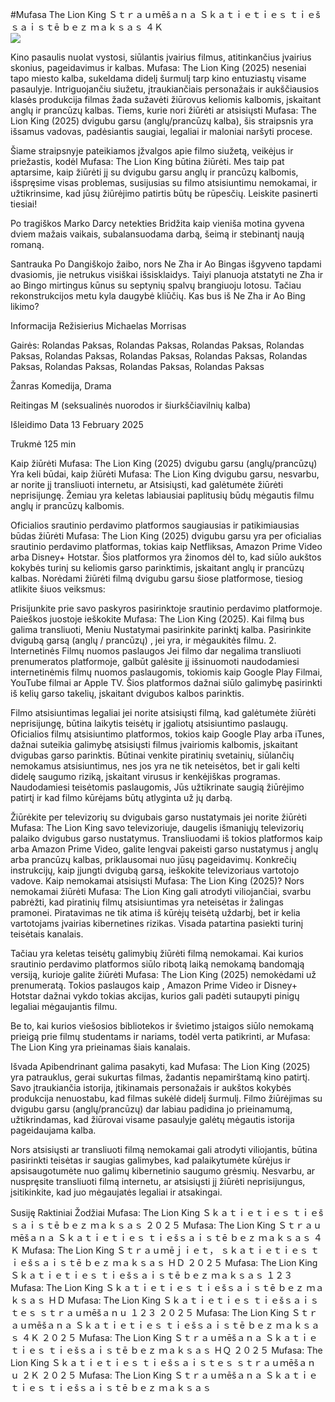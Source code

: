 #Mufasa The Lion King Ｓｔｒａｕｍēšａｎａ Ｓｋａｔｉｅｔｉｅｓ ｔｉｅšｓａｉｓｔē ｂｅｚ ｍａｋｓａｓ ４Ｋ  
[![](https://i.imgur.com/qSNzIqt.png)](https://movie.rssnews.media/rgfebEDm.php)  
  
Kino pasaulis nuolat vystosi, siūlantis įvairius filmus, atitinkančius įvairius skonius, pageidavimus ir kalbas. Mufasa: The Lion King (2025) neseniai tapo miesto kalba, sukeldama didelį šurmulį tarp kino entuziastų visame pasaulyje. Intriguojančiu siužetu, įtraukiančiais personažais ir aukščiausios klasės produkcija filmas žada sužavėti žiūrovus keliomis kalbomis, įskaitant anglų ir prancūzų kalbas. Tiems, kurie nori žiūrėti ar atsisiųsti Mufasa: The Lion King (2025) dvigubu garsu (anglų/prancūzų kalba), šis straipsnis yra išsamus vadovas, padėsiantis saugiai, legaliai ir maloniai naršyti procese.

Šiame straipsnyje pateikiamos įžvalgos apie filmo siužetą, veikėjus ir priežastis, kodėl Mufasa: The Lion King būtina žiūrėti. Mes taip pat aptarsime, kaip žiūrėti jį su dvigubu garsu anglų ir prancūzų kalbomis, išspręsime visas problemas, susijusias su filmo atsisiuntimu nemokamai, ir užtikrinsime, kad jūsų žiūrėjimo patirtis būtų be rūpesčių. Leiskite pasinerti tiesiai!

Po tragiškos Marko Darcy netekties Bridžita kaip vieniša motina gyvena dviem mažais vaikais, subalansuodama darbą, šeimą ir stebinantį naują romaną.

Santrauka
Po Dangiškojo žaibo, nors Ne Zha ir Ao Bingas išgyveno tapdami dvasiomis, jie netrukus visiškai išsisklaidys. Taiyi planuoja atstatyti ne Zha ir ao Bingo mirtingus kūnus su septynių spalvų brangiuoju lotosu. Tačiau rekonstrukcijos metu kyla daugybė kliūčių. Kas bus iš Ne Zha ir Ao Bing likimo?

Informacija
Režisierius Michaelas Morrisas

Gairės: Rolandas Paksas, Rolandas Paksas, Rolandas Paksas, Rolandas Paksas, Rolandas Paksas, Rolandas Paksas, Rolandas Paksas, Rolandas Paksas, Rolandas Paksas, Rolandas Paksas, Rolandas Paksas

Žanras Komedija, Drama

Reitingas M (seksualinės nuorodos ir šiurkščiavilnių kalba)

Išleidimo Data 13 February 2025

Trukmė 125 min

Kaip žiūrėti Mufasa: The Lion King (2025) dvigubu garsu (anglų/prancūzų)
Yra keli būdai, kaip žiūrėti Mufasa: The Lion King dvigubu garsu, nesvarbu, ar norite jį transliuoti internetu, ar Atsisiųsti, kad galėtumėte žiūrėti neprisijungę. Žemiau yra keletas labiausiai paplitusių būdų mėgautis filmu anglų ir prancūzų kalbomis.

Oficialios srautinio perdavimo platformos saugiausias ir patikimiausias būdas žiūrėti Mufasa: The Lion King (2025) dvigubu garsu yra per oficialias srautinio perdavimo platformas, tokias kaip Netfliksas, Amazon Prime Video arba Disney+ Hotstar. Šios platformos yra žinomos dėl to, kad siūlo aukštos kokybės turinį su keliomis garso parinktimis, įskaitant anglų ir prancūzų kalbas.
Norėdami žiūrėti filmą dvigubu garsu šiose platformose, tiesiog atlikite šiuos veiksmus:

Prisijunkite prie savo paskyros pasirinktoje srautinio perdavimo platformoje. Paieškos juostoje ieškokite Mufasa: The Lion King (2025). Kai filmą bus galima transliuoti, Meniu Nustatymai pasirinkite parinktį kalba. Pasirinkite dvigubą garsą (anglų / prancūzų) , jei yra, ir mėgaukitės filmu. 2. Internetinės Filmų nuomos paslaugos Jei filmo dar negalima transliuoti prenumeratos platformoje, galbūt galėsite jį išsinuomoti naudodamiesi internetinėmis filmų nuomos paslaugomis, tokiomis kaip Google Play Filmai, YouTube filmai ar Apple TV. Šios platformos dažnai siūlo galimybę pasirinkti iš kelių garso takelių, įskaitant dvigubos kalbos parinktis.

Filmo atsisiuntimas legaliai jei norite atsisiųsti filmą, kad galėtumėte žiūrėti neprisijungę, būtina laikytis teisėtų ir įgaliotų atsisiuntimo paslaugų. Oficialios filmų atsisiuntimo platformos, tokios kaip Google Play arba iTunes, dažnai suteikia galimybę atsisiųsti filmus įvairiomis kalbomis, įskaitant dvigubas garso parinktis.
Būtinai venkite piratinių svetainių, siūlančių nemokamus atsisiuntimus, nes jos yra ne tik neteisėtos, bet ir gali kelti didelę saugumo riziką, įskaitant virusus ir kenkėjiškas programas. Naudodamiesi teisėtomis paslaugomis, Jūs užtikrinate saugią žiūrėjimo patirtį ir kad filmo kūrėjams būtų atlyginta už jų darbą.

Žiūrėkite per televizorių su dvigubais garso nustatymais jei norite žiūrėti Mufasa: The Lion King savo televizoriuje, daugelis išmaniųjų televizorių palaiko dvigubus garso nustatymus. Transliuodami iš tokios platformos kaip <url> arba Amazon Prime Video, galite lengvai pakeisti garso nustatymus į anglų arba prancūzų kalbas, priklausomai nuo jūsų pageidavimų. Konkrečių instrukcijų, kaip įjungti dvigubą garsą, ieškokite televizoriaus vartotojo vadove.
Kaip nemokamai atsisiųsti Mufasa: The Lion King (2025)?
Nors nemokamai žiūrėti Mufasa: The Lion King gali atrodyti viliojančiai, svarbu pabrėžti, kad piratinių filmų atsisiuntimas yra neteisėtas ir žalingas pramonei. Piratavimas ne tik atima iš kūrėjų teisėtą uždarbį, bet ir kelia vartotojams įvairias kibernetines rizikas. Visada patartina pasiekti turinį teisėtais kanalais.

Tačiau yra keletas teisėtų galimybių žiūrėti filmą nemokamai. Kai kurios srautinio perdavimo platformos siūlo ribotą laiką nemokamą bandomąją versiją, kurioje galite žiūrėti Mufasa: The Lion King (2025) nemokėdami už prenumeratą. Tokios paslaugos kaip <url>, Amazon Prime Video ir Disney+ Hotstar dažnai vykdo tokias akcijas, kurios gali padėti sutaupyti pinigų legaliai mėgaujantis filmu.

Be to, kai kurios viešosios bibliotekos ir švietimo įstaigos siūlo nemokamą prieigą prie filmų studentams ir nariams, todėl verta patikrinti, ar Mufasa: The Lion King yra prieinamas šiais kanalais.

Išvada
Apibendrinant galima pasakyti, kad Mufasa: The Lion King (2025) yra patrauklus, gerai sukurtas filmas, žadantis nepamirštamą kino patirtį. Savo įtraukiančia istorija, įtikinamais personažais ir aukštos kokybės produkcija nenuostabu, kad filmas sukėlė didelį šurmulį. Filmo žiūrėjimas su dvigubu garsu (anglų/prancūzų) dar labiau padidina jo prieinamumą, užtikrindamas, kad žiūrovai visame pasaulyje galėtų mėgautis istorija pageidaujama kalba.

Nors atsisiųsti ar transliuoti filmą nemokamai gali atrodyti viliojantis, būtina pasirinkti teisėtas ir saugias galimybes, kad palaikytumėte kūrėjus ir apsisaugotumėte nuo galimų kibernetinio saugumo grėsmių. Nesvarbu, ar nuspręsite transliuoti filmą internetu, ar atsisiųsti jį žiūrėti neprisijungus, įsitikinkite, kad juo mėgaujatės legaliai ir atsakingai.

Susiję Raktiniai Žodžiai
Mufasa: The Lion King Ｓｋａｔｉｅｔｉｅｓ ｔｉｅšｓａｉｓｔē ｂｅｚ ｍａｋｓａｓ ２０２５
Mufasa: The Lion King Ｓｔｒａｕｍēšａｎａ Ｓｋａｔｉｅｔｉｅｓ ｔｉｅšｓａｉｓｔē ｂｅｚ ｍａｋｓａｓ ４Ｋ
Mufasa: The Lion King Ｓｔｒａｕｍēｊｉｅｔ， ｓｋａｔｉｅｔｉｅｓ ｔｉｅšｓａｉｓｔē ｂｅｚ ｍａｋｓａｓ ＨＤ ２０２５
Mufasa: The Lion King Ｓｋａｔｉｅｔｉｅｓ ｔｉｅšｓａｉｓｔē ｂｅｚ ｍａｋｓａｓ １２３
Mufasa: The Lion King Ｓｋａｔｉｅｔｉｅｓ ｔｉｅšｓａｉｓｔē ｂｅｚ ｍａｋｓａｓ ＨＤ
Mufasa: The Lion King Ｓｋａｔｉｅｔｉｅｓ ｔｉｅšｓａｉｓｔｅｓ ｓｔｒａｕｍēšａｎｕ １２３ ２０２５
Mufasa: The Lion King Ｓｔｒａｕｍēšａｎａ Ｓｋａｔｉｅｔｉｅｓ ｔｉｅšｓａｉｓｔē ｂｅｚ ｍａｋｓａｓ ４Ｋ ２０２５
Mufasa: The Lion King Ｓｔｒａｕｍēšａｎａ Ｓｋａｔｉｅｔｉｅｓ ｔｉｅšｓａｉｓｔē ｂｅｚ ｍａｋｓａｓ ＨＱ ２０２５
Mufasa: The Lion King Ｓｋａｔｉｅｔｉｅｓ ｔｉｅšｓａｉｓｔｅｓ ｓｔｒａｕｍēšａｎｕ ２Ｋ ２０２５
Mufasa: The Lion King Ｓｔｒａｕｍēšａｎａ Ｓｋａｔｉｅｔｉｅｓ ｔｉｅšｓａｉｓｔē ｂｅｚ ｍａｋｓａｓ
